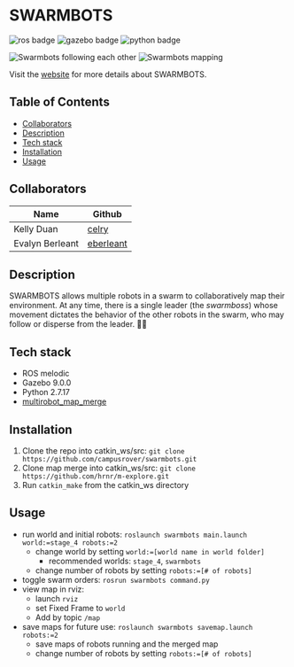 # SWARMBOTS
![ros badge](https://img.shields.io/badge/ros-melodic-blue)
![gazebo badge](https://img.shields.io/badge/gazebo-9.0.0-blue)
![python badge](https://img.shields.io/badge/python-2.7.17-blue)

![Swarmbots following each other](assets/swarmbots_follow.gif)
![Swarmbots mapping](assets/swarmbots_mapping.gif)

Visit the [website](https://campusrover.github.io/swarmbots) for more details about SWARMBOTS.

## Table of Contents

* [Collaborators](#collaborators)
* [Description](#description)
* [Tech stack](#tech-stack)
* [Installation](#installation)
* [Usage](#usage)

## Collaborators

| Name | Github |
| --- | --- |
| Kelly Duan | [celry](https://github.com/celry) |
| Evalyn Berleant | [eberleant](https://github.com/eberleant) |

## Description

SWARMBOTS allows multiple robots in a swarm to collaboratively map their environment. At any time, there is a single leader (the *swarmboss*) whose movement dictates the behavior of the other robots in the swarm, who may follow or disperse from the leader. 🤖🦠

## Tech stack

* ROS melodic
* Gazebo 9.0.0
* Python 2.7.17
* [multirobot_map_merge](http://wiki.ros.org/multirobot_map_merge)

## Installation

1. Clone the repo into catkin_ws/src: `git clone https://github.com/campusrover/swarmbots.git`
1. Clone map merge into catkin_ws/src: `git clone https://github.com/hrnr/m-explore.git`
1. Run `catkin_make` from the catkin_ws directory

## Usage
- run world and initial robots: `roslaunch swarmbots main.launch world:=stage_4 robots:=2`
  - change world by setting `world:=[world name in world folder]`
    - recommended worlds: `stage_4`, `swarmbots`
  - change number of robots by setting `robots:=[# of robots]`
- toggle swarm orders: `rosrun swarmbots command.py`
- view map in rviz:
  - launch `rviz`
  - set Fixed Frame to `world`
  - Add by topic `/map`
- save maps for future use: `roslaunch swarmbots savemap.launch robots:=2`
  - save maps of robots running and the merged map
  - change number of robots by setting `robots:=[# of robots]`
